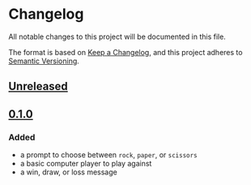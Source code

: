 # Changelog

All notable changes to this project will be documented in this file.

The format is based on [Keep a Changelog](https://keepachangelog.com/en/1.1.0/),
and this project adheres to [Semantic Versioning](https://semver.org/spec/v2.0.0.html).

## [Unreleased]

## [0.1.0]

### Added

 - a prompt to choose between `rock`, `paper`, or `scissors`
 - a basic computer player to play against
 - a win, draw, or loss message

[unreleased]: https://github.com/acodili-jg/arpsg/compare/v0.1.0...HEAD
[0.1.0]: https://github.com/acodili-jg/arpsg/releases/tag/v0.1.0
